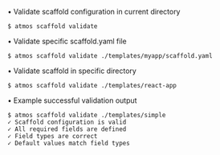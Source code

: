 • Validate scaffold configuration in current directory

```
$ atmos scaffold validate
```

• Validate specific scaffold.yaml file

```
$ atmos scaffold validate ./templates/myapp/scaffold.yaml
```

• Validate scaffold in specific directory

```
$ atmos scaffold validate ./templates/react-app
```

• Example successful validation output

```
$ atmos scaffold validate ./templates/simple
✓ Scaffold configuration is valid
✓ All required fields are defined
✓ Field types are correct
✓ Default values match field types
```